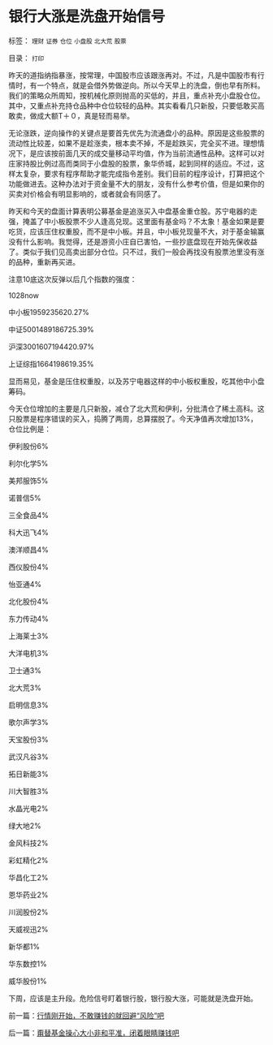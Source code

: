 # 银行大涨是洗盘开始信号

标签： `理财` `证券` `仓位` `小盘股` `北大荒` `股票` 

目录： `打印`

昨天的道指纳指暴涨，按常理，中国股市应该跟涨再对。不过，凡是中国股市有行情时，有一个特点，就是会借外势做逆向。所以今天早上的洗盘，倒也早有所料。我们的策略众所周知，按机械化原则抛高的买低的，并且，重点补充小盘股仓位。其中，又重点补充持仓品种中仓位较轻的品种。其实看看几只新股，只要低敢买高敢卖，做成大额T＋０，真是轻而易举。



无论涨跌，逆向操作的关键点是要首先优先为流通盘小的品种。原因是这些股票的流动性比较差，如果不是趁涨卖，根本卖不掉，不是趁跌买，完全买不进。理想情况下，是应该按前面几天的成交量移动平均值，作为当前流通性品种。这样可以对庄家持股比例过高而类同于小盘股的股票，象华侨城，起到同样的适应。不过，这样太复杂，要求有程序帮助才能完成指令差别。我们目前的程序设计，打算把这个功能做进去。这种办法对于资金量不大的朋友，没有什么参考价值，但是如果你的买卖对价格会有明显影响的，或者就会有同感了。



昨天和今天的盘面计算表明公募基金是追涨买入中盘基金重仓股。苏宁电器的走强，掩盖了中小板股票不少人逢高兑现。这里面有基金吗？不太象！基金如果是要吃货，应该压住权重股，而不是中小板。并且，中小板兑现量不大，对于基金输赢没有什么影响。我觉得，还是游资小庄自已害怕，一些抄底盘现在开始先保收益了。类似于我们见高卖出部分仓位。只不过，我们一般会再找没有股票池里没有涨的品种，重新再买进。



注意10底这次反弹以后几个指数的强度：

1028now

中小板1959235620.27%

中证5001489186725.39%

沪深3001607194420.97%

上证综指1664198619.35%



显而易见，基金是压住权重股，以及苏宁电器这样的中小板权重股，吃其他中小盘筹码。



今天仓位增加的主要是几只新股，减仓了北大荒和伊利，分批清仓了稀土高科。这只股票是程序错误的买入，捣腾了两周，总算摆脱了。今天净值再次增加13%，仓位比例是：

伊利股份6%

利尔化学5%

美邦服饰5%

诺普信5%

三全食品4%

科大迅飞4%

澳洋顺昌4%

西仪股份4%

怡亚通4%

北化股份4%

东力传动4%

上海莱士3%

大洋电机3%

卫士通3%

北大荒3%

启明信息3%

歌尔声学3%

天宝股份3%

武汉凡谷3%

拓日新能3%

川大智胜3%

水晶光电2%

绿大地2%

金风科技2%

彩虹精化2%

华昌化工2%

恩华药业2%

川润股份2%

天威视迅2%

新华都1%

华东数控1%

威华股份1%



下周，应该是主升段。危险信号盯着银行股，银行股大涨，可能就是洗盘开始。



前一篇：[行情刚开始，不敢赚钱的就回避“风险”吧](../../../2008/11/13/行情刚开始，不敢赚钱的就回避“风险”吧.md)

后一篇：[甭替基金操心大小非和平准，闭着眼睛赚钱吧](../../../2008/11/17/甭替基金操心大小非和平准，闭着眼睛赚钱吧.md)